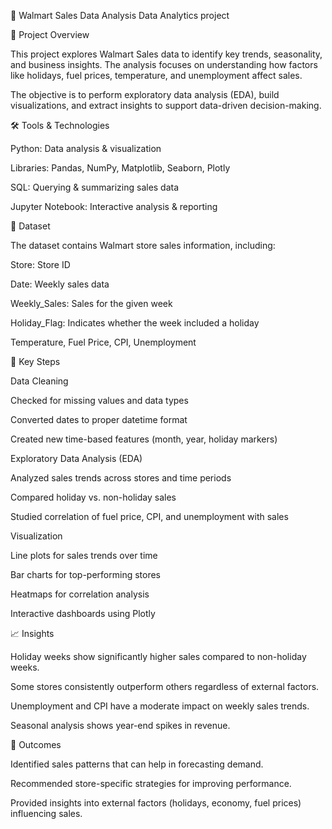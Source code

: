 🛒 Walmart Sales Data Analysis
Data Analytics project 

📌 Project Overview

This project explores Walmart Sales data to identify key trends, seasonality, and business insights. The analysis focuses on understanding how factors like holidays, fuel prices, temperature, and unemployment affect sales.

The objective is to perform exploratory data analysis (EDA), build visualizations, and extract insights to support data-driven decision-making.

🛠️ Tools & Technologies

Python: Data analysis & visualization

Libraries: Pandas, NumPy, Matplotlib, Seaborn, Plotly

SQL: Querying & summarizing sales data

Jupyter Notebook: Interactive analysis & reporting

📂 Dataset

The dataset contains Walmart store sales information, including:

Store: Store ID

Date: Weekly sales data

Weekly_Sales: Sales for the given week

Holiday_Flag: Indicates whether the week included a holiday

Temperature, Fuel Price, CPI, Unemployment

🔎 Key Steps

Data Cleaning

Checked for missing values and data types

Converted dates to proper datetime format

Created new time-based features (month, year, holiday markers)

Exploratory Data Analysis (EDA)

Analyzed sales trends across stores and time periods

Compared holiday vs. non-holiday sales

Studied correlation of fuel price, CPI, and unemployment with sales

Visualization

Line plots for sales trends over time

Bar charts for top-performing stores

Heatmaps for correlation analysis

Interactive dashboards using Plotly

📈 Insights

Holiday weeks show significantly higher sales compared to non-holiday weeks.

Some stores consistently outperform others regardless of external factors.

Unemployment and CPI have a moderate impact on weekly sales trends.

Seasonal analysis shows year-end spikes in revenue.

🚀 Outcomes

Identified sales patterns that can help in forecasting demand.

Recommended store-specific strategies for improving performance.

Provided insights into external factors (holidays, economy, fuel prices) influencing sales.

